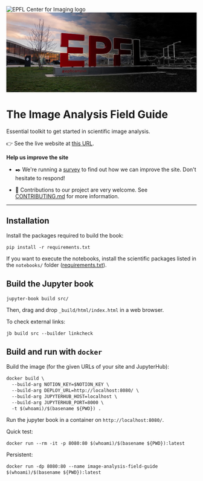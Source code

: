 ![EPFL Center for Imaging logo](https://imaging.epfl.ch/resources/logo-for-gitlab.svg)
![screenshot](./src/images/epfl.jpeg)
# The Image Analysis Field Guide

Essential toolkit to get started in scientific image analysis.

👉 See the live website at [this URL](https://imaging.epfl.ch/field-guide/).

**Help us improve the site**

- ✒️ We're running a [survey](https://forms.gle/toHAP2ydydXBCndGA) to find out how we can improve the site. Don't hesitate to respond!

- 🤝 Contributions to our project are very welcome. See [CONTRIBUTING.md](./CONTRIBUTING.md) for more information.

-------------------------

## Installation

Install the packages required to build the book:

```
pip install -r requirements.txt
```

If you want to execute the notebooks, install the scientific packages listed in the `notebooks/` folder ([requirements.txt](src/sections/notebooks/requirements.txt)).

## Build the Jupyter book

```
jupyter-book build src/
```

Then, drag and drop `_build/html/index.html` in a web browser.

To check external links:

```
jb build src --builder linkcheck
```

## Build and run with `docker`

Build the image (for the given URLs of your site and JupyterHub):

```
docker build \
  --build-arg NOTION_KEY=$NOTION_KEY \
  --build-arg DEPLOY_URL=http://localhost:8080/ \
  --build-arg JUPYTERHUB_HOST=localhost \
  --build-arg JUPYTERHUB_PORT=8000 \
  -t $(whoami)/$(basename ${PWD}) .
```

Run the jupyter book in a container on `http://localhost:8080/`.

Quick test:

```
docker run --rm -it -p 8080:80 $(whoami)/$(basename ${PWD}):latest
```

Persistent:

```
docker run -dp 8080:80 --name image-analysis-field-guide $(whoami)/$(basename ${PWD}):latest
```
